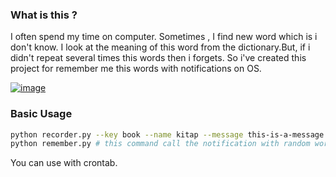 ### What is this ?

I often spend my time on computer. Sometimes , I find new word which is i don't know. I look at the meaning of this word
from the dictionary.But, if i didn't repeat several times this words then i forgets. So i've created this project for remember me this words 
with notifications on OS.

[![image](https://i.hizliresim.com/Z54vvz.png)](https://hizliresim.com/Z54vvz)

### Basic Usage

```bash
python recorder.py --key book --name kitap --message this-is-a-message kitap # this command will create notification which is you wants to remember
python remember.py # this command call the notification with random words which is created before by you
```

You can use with crontab.
